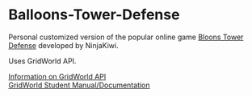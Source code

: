 # Balloons-Tower-Defense

Personal customized version of the popular online game [Bloons Tower Defense](https://ninjakiwi.com/Games/Tower-Defense/Bloons-Tower-Defense.html) developed by NinjaKiwi.

Uses GridWorld API. 

[Information on GridWorld API](https://apcentral.collegeboard.org/courses/ap-computer-science-a/classroom-resources/gridworld-case-study)  
[GridWorld Student Manual/Documentation](https://securemedia.collegeboard.org/apc/GridWorld_Case_Study_Student_Manual_with_Appendixes_Aug_2007_updated.pdf)  
